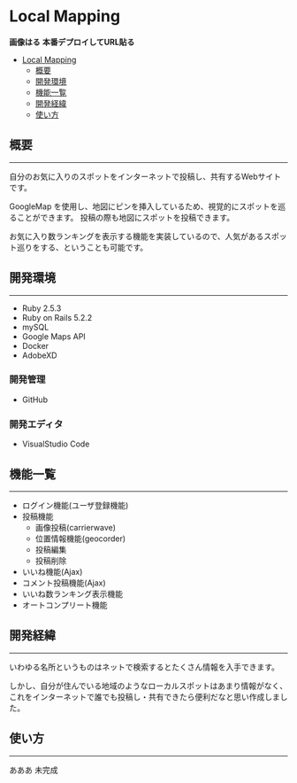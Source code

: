 # Local Mapping

**画像はる**
**本番デプロイしてURL貼る**

- [Local Mapping](#local-mapping)
  - [概要](#概要)
  - [開発環境](#開発環境)
  - [機能一覧](#機能一覧)
  - [開発経緯](#開発経緯)
  - [使い方](#使い方)
## 概要
***

自分のお気に入りのスポットをインターネットで投稿し、共有するWebサイトです。

GoogleMap を使用し、地図にピンを挿入しているため、視覚的にスポットを巡ることができます。
投稿の際も地図にスポットを投稿できます。

お気に入り数ランキングを表示する機能を実装しているので、人気があるスポット巡りをする、ということも可能です。

## 開発環境
***
* Ruby 2.5.3
* Ruby on Rails 5.2.2
* mySQL
* Google Maps API
* Docker
* AdobeXD

### 開発管理
* GitHub

### 開発エディタ
* VisualStudio Code


## 機能一覧
***
* ログイン機能(ユーザ登録機能)
* 投稿機能
  * 画像投稿(carrierwave)
  * 位置情報機能(geocorder)
  * 投稿編集
  * 投稿削除
* いいね機能(Ajax)
* コメント投稿機能(Ajax)
* いいね数ランキング表示機能
* オートコンプリート機能

## 開発経緯
***
いわゆる名所というものはネットで検索するとたくさん情報を入手できます。

しかし、自分が住んでいる地域のようなローカルスポットはあまり情報がなく、これをインターネットで誰でも投稿し・共有できたら便利だなと思い作成しました。

## 使い方
***

あああ
未完成